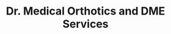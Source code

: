 ---
title: "Dr. Medical Orthotics and DME Services"
url: /attleboro/dr-medical-orthotics-and-dme-services/
shop: medical supply
---
